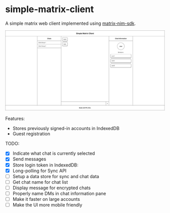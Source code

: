 # simple-matrix-client

A simple matrix web client implemented using [matrix-nim-sdk](https://github.com/dylhack/matrix-nim-sdk/).

![image](docs/client.png)

Features:
 - Stores previously signed-in accounts in IndexedDB
 - Guest registration

TODO:
  - [x] Indicate what chat is currently selected
  - [x] Send messages
  - [x] Store login token in IndexedDB:
  - [x] Long-polling for Sync API
  - [ ] Setup a data store for sync and chat data
  - [ ] Get chat name for chat list
  - [ ] Display message for encrypted chats
  - [ ] Properly name DMs in chat information pane
  - [ ] Make it faster on large accounts
  - [ ] Make the UI more mobile friendly